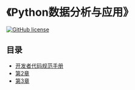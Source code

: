 # 《Python数据分析与应用》

[![GitHub license](https://img.shields.io/github/license/Dragon1573/Revision-3A?label=License)](https://github.com/Dragon1573/Revision-3A/blob/master/LICENSE)

## 目录

- [开发者代码规范手册](Code_of_Conduct.md)
- [第2章](Chapter2/)
- [第3章](Chapter3/)

